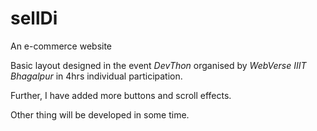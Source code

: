 # sellDi
An e-commerce website

Basic layout designed in the event *DevThon* organised by *WebVerse IIIT Bhagalpur* in 4hrs individual participation.

Further, I have added more buttons and scroll effects.

Other thing will be developed in some time.
